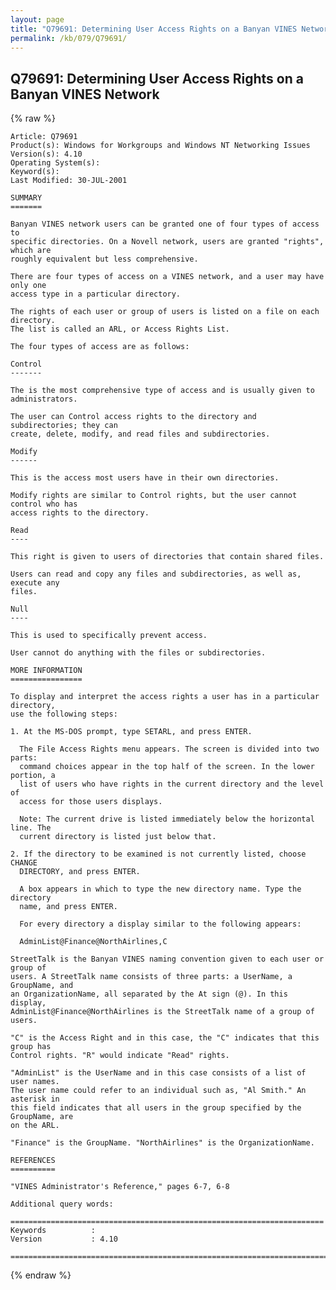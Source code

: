 ```yaml
---
layout: page
title: "Q79691: Determining User Access Rights on a Banyan VINES Network"
permalink: /kb/079/Q79691/
---
```


## Q79691: Determining User Access Rights on a Banyan VINES Network

{% raw %}

	Article: Q79691
	Product(s): Windows for Workgroups and Windows NT Networking Issues
	Version(s): 4.10
	Operating System(s): 
	Keyword(s): 
	Last Modified: 30-JUL-2001
	
	SUMMARY
	=======
	
	Banyan VINES network users can be granted one of four types of access to
	specific directories. On a Novell network, users are granted "rights", which are
	roughly equivalent but less comprehensive.
	
	There are four types of access on a VINES network, and a user may have only one
	access type in a particular directory.
	
	The rights of each user or group of users is listed on a file on each directory.
	The list is called an ARL, or Access Rights List.
	
	The four types of access are as follows:
	
	Control
	-------
	
	The is the most comprehensive type of access and is usually given to
	administrators.
	
	The user can Control access rights to the directory and subdirectories; they can
	create, delete, modify, and read files and subdirectories.
	
	Modify
	------
	
	This is the access most users have in their own directories.
	
	Modify rights are similar to Control rights, but the user cannot control who has
	access rights to the directory.
	
	Read
	----
	
	This right is given to users of directories that contain shared files.
	
	Users can read and copy any files and subdirectories, as well as, execute any
	files.
	
	Null
	----
	
	This is used to specifically prevent access.
	
	User cannot do anything with the files or subdirectories.
	
	MORE INFORMATION
	================
	
	To display and interpret the access rights a user has in a particular directory,
	use the following steps:
	
	1. At the MS-DOS prompt, type SETARL, and press ENTER.
	
	  The File Access Rights menu appears. The screen is divided into two parts:
	  command choices appear in the top half of the screen. In the lower portion, a
	  list of users who have rights in the current directory and the level of
	  access for those users displays.
	
	  Note: The current drive is listed immediately below the horizontal line. The
	  current directory is listed just below that.
	
	2. If the directory to be examined is not currently listed, choose CHANGE
	  DIRECTORY, and press ENTER.
	
	  A box appears in which to type the new directory name. Type the directory
	  name, and press ENTER.
	
	  For every directory a display similar to the following appears:
	
	  AdminList@Finance@NorthAirlines,C
	
	StreetTalk is the Banyan VINES naming convention given to each user or group of
	users. A StreetTalk name consists of three parts: a UserName, a GroupName, and
	an OrganizationName, all separated by the At sign (@). In this display,
	AdminList@Finance@NorthAirlines is the StreetTalk name of a group of users.
	
	"C" is the Access Right and in this case, the "C" indicates that this group has
	Control rights. "R" would indicate "Read" rights.
	
	"AdminList" is the UserName and in this case consists of a list of user names.
	The user name could refer to an individual such as, "Al Smith." An asterisk in
	this field indicates that all users in the group specified by the GroupName, are
	on the ARL.
	
	"Finance" is the GroupName. "NorthAirlines" is the OrganizationName.
	
	REFERENCES
	==========
	
	"VINES Administrator's Reference," pages 6-7, 6-8
	
	Additional query words:
	
	======================================================================
	Keywords          :  
	Version           : 4.10
	
	=============================================================================
	

{% endraw %}
